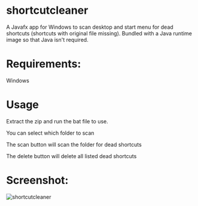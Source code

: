 # shortcutcleaner

A Javafx app for Windows to scan desktop and start menu for dead shortcuts (shortcuts with original file missing). Bundled with a Java runtime image so that Java isn't required.

# Requirements:

Windows

# Usage

Extract the zip and run the bat file to use.

You can select which folder to scan

The scan button will scan the folder for dead shortcuts

The delete button will delete all listed dead shortcuts

# Screenshot:
![shortcutcleaner](https://github.com/yichenhsiaonz/shortcutcleaner/assets/79343535/3aa3c87a-a756-47d6-8966-d6f3271bf20e)
